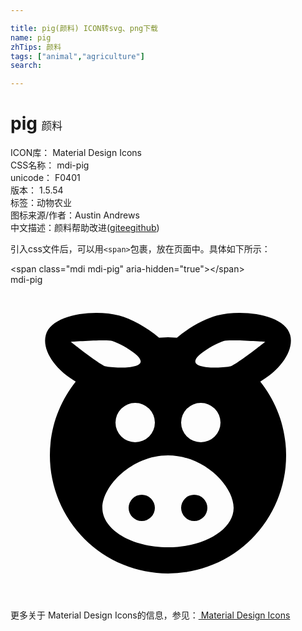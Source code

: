 ```yaml
---

title: pig(颜料) ICON转svg、png下载
name: pig
zhTips: 颜料
tags: ["animal","agriculture"]
search: 

---
```


# pig  <small style="font-size: 60%;font-weight: 100">颜料</small>


<div class="detail-page">
<p>
<span>
ICON库：
<span class="badge-secondary badge">Material Design Icons</span> 
</span>
<br/>
<span>
CSS名称：
<span class="badge-secondary badge">mdi-pig</span> 
</span>
<br/>
<span>
unicode：
<span class="badge-secondary badge">F0401</span> 
<copy-btn content='F0401' btn-title=""></copy-btn>
<copy-btn :content='String.fromCodePoint(parseInt("F0401", 16))' btn-title="复制U"></copy-btn>
</span>
<br/>
<span>
版本：
<span class="badge-secondary badge">1.5.54</span> 
</span><br/><span>标签：<span class="badge-light badge"><router-link to="/tags/animal.html">动物</router-link></span><span class="badge-light badge"><router-link to="/tags/agriculture.html">农业</router-link></span></span>
<br/>
<span>图标来源/作者：<span class="badge-light badge">Austin Andrews</span></span> 
<br/>
<span class="zh-detail">中文描述：<span class="badge-primary badge">颜料</span><span class="help-link"><span>帮助改进</span>(<a href="https://gitee.com/liuwave/icon-helper/edit/master/json/material/pig.json" target="_blank" rel="noopener noreferrer">gitee</a><a href="https://github.com/liuwave/icon-helper/edit/master/json/material/pig.json" target="_blank" rel="noopener noreferrer">github</a></span>)</span><br/>
</p>
</div>
<div class="alert alert-dark">
  <i class="mdi mdi-pig mdi-48px"></i>
  <i class="mdi mdi-pig mdi-36px"></i>
  <i class="mdi mdi-pig mdi-24px"></i>
  <i class="mdi mdi-pig mdi-18px"></i>
</div>
<div>
  <p>引入css文件后，可以用<code>&lt;span&gt;</code>包裹，放在页面中。具体如下所示：    
  </p>
  <div class="alert alert-primary" style="font-size: 14px">
    &lt;span class="mdi mdi-pig" aria-hidden="true"&gt;&lt;/span&gt;
    <copy-btn content='<span class="mdi mdi-pig" aria-hidden="true"></span>'></copy-btn>
  </div>
  <div class="alert alert-secondary">
    <i class="mdi mdi-pig"
    style="font-size: 24px"
    aria-hidden="true"></i> mdi-pig
    <copy-btn content="mdi-pig" btn-title="复制图标名称"></copy-btn>
  </div>
</div>
<div id="svg" class="svg-wrap">
<svg xmlns="http://www.w3.org/2000/svg" viewBox="0 0 24 24"><path d="M9.5,9A1.5,1.5 0 0,0 8,10.5A1.5,1.5 0 0,0 9.5,12A1.5,1.5 0 0,0 11,10.5A1.5,1.5 0 0,0 9.5,9M14.5,9A1.5,1.5 0 0,0 13,10.5A1.5,1.5 0 0,0 14.5,12A1.5,1.5 0 0,0 16,10.5A1.5,1.5 0 0,0 14.5,9M12,4L12.68,4.03C13.62,3.24 14.82,2.59 15.72,2.35C17.59,1.85 20.88,2.23 21.31,3.83C21.62,5 20.6,6.45 19.03,7.38C20.26,8.92 21,10.87 21,13A9,9 0 0,1 12,22A9,9 0 0,1 3,13C3,10.87 3.74,8.92 4.97,7.38C3.4,6.45 2.38,5 2.69,3.83C3.12,2.23 6.41,1.85 8.28,2.35C9.18,2.59 10.38,3.24 11.32,4.03L12,4M10,16A1,1 0 0,1 11,17A1,1 0 0,1 10,18A1,1 0 0,1 9,17A1,1 0 0,1 10,16M14,16A1,1 0 0,1 15,17A1,1 0 0,1 14,18A1,1 0 0,1 13,17A1,1 0 0,1 14,16M12,13C9.24,13 7,15.34 7,17C7,18.66 9.24,20 12,20C14.76,20 17,18.66 17,17C17,15.34 14.76,13 12,13M7.76,4.28C7.31,4.16 4.59,4.35 4.59,4.35C4.59,4.35 6.8,6.1 7.24,6.22C7.69,6.34 9.77,6.43 9.91,5.9C10.06,5.36 8.2,4.4 7.76,4.28M16.24,4.28C15.8,4.4 13.94,5.36 14.09,5.9C14.23,6.43 16.31,6.34 16.76,6.22C17.2,6.1 19.41,4.35 19.41,4.35C19.41,4.35 16.69,4.16 16.24,4.28Z" /></svg>
</div>
<detail full-name='mdi-pig'></detail>
    
<div><p>更多关于 Material Design Icons的信息，参见：<a target="_blank" href="https://iconhelper.cn/material.html"> Material Design Icons</a>
</p></div>
